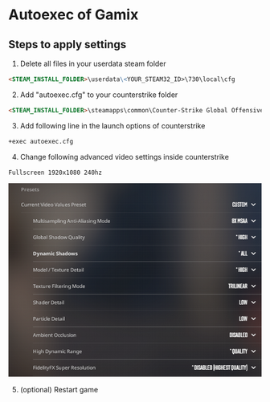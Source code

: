 # Autoexec of Gamix

## Steps to apply settings

1. Delete all files in your userdata steam folder

```markdown
<STEAM_INSTALL_FOLDER>\userdata\<YOUR_STEAM32_ID>\730\local\cfg
```

2. Add "autoexec.cfg" to your counterstrike folder

```markdown
<STEAM_INSTALL_FOLDER>\steamapps\common\Counter-Strike Global Offensive\game\csgo\cfg
```

3. Add following line in the launch options of counterstrike

```sh
+exec autoexec.cfg
```

4. Change following advanced video settings inside counterstrike

```
Fullscreen 1920x1080 240hz
```

![video settings](video.png)

5. (optional) Restart game
